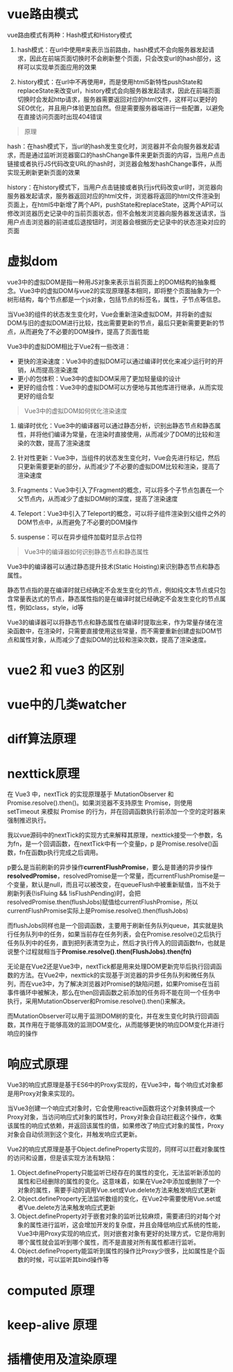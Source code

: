 # vue路由模式

vue路由模式有两种：Hash模式和History模式
1. hash模式：在url中使用#来表示当前路由，hash模式不会向服务器发起请求，因此在前端页面切换时不会刷新整个页面，只会改变url的hash部分，这样可以实现单页面应用的效果

2. history模式：在url中不再使用#，而是使用html5新特性pushState和replaceState来改变url，history模式会向服务器发起请求，因此在前端页面切换时会发起http请求，服务器需要返回对应的html文件，这样可以更好的SEO优化，并且用户体验更加自然。但是需要服务器端进行一些配置，以避免在直接访问页面时出现404错误


> 原理

hash：在hash模式下，当url的hash发生变化时，浏览器并不会向服务器发起请求，而是通过监听浏览器窗口的hashChange事件来更新页面的内容，当用户点击链接或者执行JS代码改变URL的hash时，浏览器会触发hashChange事件，从而实现无刷新更新页面的效果


history：在history模式下，当用户点击链接或者执行js代码改变url时，浏览器向服务器发起请求，服务器返回对应的html文件，浏览器将返回的html文件渲染到页面上，在html5中新增了两个API，pushState和replaceState，这两个API可以修改浏览器历史记录中的当前页面状态，但不会触发浏览器向服务器发送请求，当用户点击浏览器的前进或后退按钮时，浏览器会根据历史记录中的状态渲染对应的页面


# 虚拟dom


vue3中的虚拟DOM是指一种用JS对象来表示当前页面上的DOM结构的抽象概念。Vue3中的虚拟DOM与vue2的实现原理基本相同，即将整个页面抽象为一个树形结构，每个节点都是一个js对象，包括节点的标签名，属性，子节点等信息。  

当Vue3的组件的状态发生变化时，Vue会重新渲染虚拟DOM，并将新的虚拟DOM与旧的虚拟DOM进行比较，找出需要更新的节点，最后只更新需要更新的节点，从而避免了不必要的DOM操作，提高了页面性能  

Vue3中的虚拟DOM相比于Vue2有一些改进：  
 - 更快的渲染速度：Vue3中的虚拟DOM可以通过编译时优化来减少运行时的开销，从而提高渲染速度  
 - 更小的包体积：Vue3中的虚拟DOM采用了更加轻量级的设计
 - 更好的组合性：Vue3中的虚拟DOM可以方便地与其他库进行继承，从而实现更好的组合型


> Vue3中的虚拟DOM如何优化渲染速度

1. 编译时优化：Vue3中的编译器可以通过静态分析，识别出静态节点和静态属性，并将他们编译为常量，在渲染时直接使用，从而减少了DOM的比较和渲染的次数，提高了渲染速度  

2. 针对性更新：Vue3中，当组件的状态发生变化时，Vue会先进行标记，然后只更新需要更新的部分，从而减少了不必要的虚拟DOM比较和渲染，提高了渲染速度  

3. Fragments：Vue3中引入了Fragment的概念，可以将多个子节点包裹在一个父节点内，从而减少了虚拟DOM树的深度，提高了渲染速度  

4. Teleport：Vue3中引入了Teleport的概念，可以将子组件渲染到父组件之外的DOM节点中，从而避免了不必要的DOM操作

5. suspense：可以在异步组件加载时显示占位符


> Vue3中的编译器如何识别静态节点和静态属性


Vue3中的编译器可以通过静态提升技术(Static Hoisting)来识别静态节点和静态属性。  

静态节点指的是在编译时就已经确定不会发生变化的节点，例如纯文本节点或只包含常量表达式的节点，静态属性指的是在编译时就已经确定不会发生变化的节点属性，例如class，style，id等  

Vue3的编译器可以将静态节点和静态属性在编译时提取出来，作为常量存储在渲染函数中，在渲染时，只需要直接使用这些常量，而不需要重新创建虚拟DOM节点和属性对象，从而减少了虚拟DOM的比较和渲染次数，提高了渲染速度。


# vue2 和 vue3 的区别


# vue中的几类watcher


# diff算法原理



# nexttick原理


在 Vue3 中，nextTick 的实现原理基于 MutationObserver 和 Promise.resolve().then()。如果浏览器不支持原生 Promise，则使用 setTimeout 来模拟 Promise 的行为，并在回调函数执行前添加一个空的定时器来强制推迟执行。  

我以vue源码中的nextTick的实现方式来解释其原理，nexttick接受一个参数，名为fn，是一个回调函数，在nextTick中有一个变量p，p 是Promise.resolve()函数，fn在函数p执行完成之后调用。  

p要么是当前刷新的异步操作**currentFlushPromise**，要么是普通的异步操作**resolvedPromise**，resolvedPromise是一个常量，而currentFlushPromise是一个变量，默认是null，而且可以被改变，在queueFlush中被重新赋值，当不处于刷新列表(!isFluing && !isFlushPending)时，会把resolvedPromise.then(flushJobs)赋值给currentFlushPromise，所以currentFlushPromise实际上是Promise.resolve().then(flushJobs)  

而flushJobs同样也是一个回调函数，主要用于刷新任务队列queue，其实就是执行任务队列中的任务，如果当前存在任务列表，会在Promise.resolve()之后执行任务队列中的任务，直到把列表清空为止，然后才执行传入的回调函数fn，也就是说整个过程就相当于**Promise.resolve().then(FlushJobs).then(fn)**


无论是在Vue2还是Vue3中，nextTick都是用来处理DOM更新完毕后执行回调函数的方法。在Vue2中，nexttick的实现基于浏览器的异步任务队列和微任务队列，而在vue3中，为了解决浏览器对Promise的缺陷问题，如果Promise在当前事件循环中被解决，那么在then回调函数之前添加的任务将不能在同一个任务中执行，采用MutationObserver和Promise.resolve().then()来解决。


而MutationObserver可以用于监测DOM树的变化，并在发生变化时执行回调函数，其作用在于能够高效的监测DOM变化，从而能够更快的响应DOM变化并进行响应的操作



# 响应式原理

Vue3的响应式原理是基于ES6中的Proxy实现的，在Vue3中，每个响应式对象都是用Proxy对象来实现的。  

当Vue3创建一个响应式对象时，它会使用reactive函数将这个对象转换成一个Proxy对象，当访问响应式对象的属性时，Proxy对象会自动拦截这个操作，收集该属性的响应式依赖，并返回该属性的值，如果修改了响应式对象的属性，Proxy对象会自动侦测到这个变化，并触发响应式更新。  

Vue2的响应式原理是基于Object.defineProperty实现的，同样可以拦截对象属性的访问和设置，但是该实现方法有缺陷：  
1. Object.defineProperty只能监听已经存在的属性的变化，无法监听新添加的属性和已经删除的属性的变化。这意味着，如果在Vue2中添加或删除了一个对象的属性，需要手动的调用Vue.set或Vue.delete方法来触发响应式更新  
2. Object.defineProperty无法监听数组的变化，在Vue2中需要使用Vue.set或者Vue.delete方法来触发响应式更新  
3. Object.defineProperty对于嵌套对象的监听比较麻烦，需要递归的对每个对象的属性进行监听，这会增加开发的复杂度，并且会降低响应式系统的性能，Vue3中用Proxy实现的响应式，则对嵌套对象有更好的处理方式，它是你用到哪个属性就会监听到哪个属性，而不是直接对所有属性都进行监听。  
4. Object.defineProperty能监听到属性的操作比Proxy少很多，比如属性是个函数的时候，可以监听其bind操作等




# computed 原理


# keep-alive 原理


# 插槽使用及渲染原理